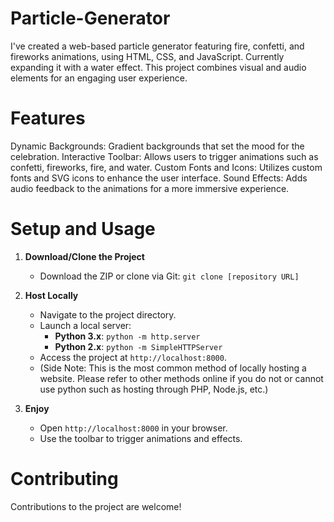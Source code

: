 # Particle-Generator
 I've created a web-based particle generator featuring fire, confetti, and fireworks animations, using HTML, CSS, and JavaScript. Currently expanding it with a water effect. This project combines visual and audio elements for an engaging user experience.
# Features
Dynamic Backgrounds: Gradient backgrounds that set the mood for the celebration.
Interactive Toolbar: Allows users to trigger animations such as confetti, fireworks, fire, and water.
Custom Fonts and Icons: Utilizes custom fonts and SVG icons to enhance the user interface.
Sound Effects: Adds audio feedback to the animations for a more immersive experience.
# Setup and Usage
1. **Download/Clone the Project**
   - Download the ZIP or clone via Git: `git clone [repository URL]`

2. **Host Locally**
   - Navigate to the project directory.
   - Launch a local server:
     - **Python 3.x**: `python -m http.server`
     - **Python 2.x**: `python -m SimpleHTTPServer`
   - Access the project at `http://localhost:8000`.
   - (Side Note: This is the most common method of locally hosting a website. Please refer to other methods online if you do not or cannot use python such as hosting through PHP, Node.js, etc.)

3. **Enjoy**
   - Open `http://localhost:8000` in your browser.
   - Use the toolbar to trigger animations and effects.
# Contributing
Contributions to the project are welcome!
